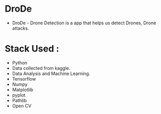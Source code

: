 # DroDe
 * DroDe - Drone Detection is a app that helps us detect Drones, Drone attacks. 
 
# Stack Used : 
  * Python
  * Data collected from kaggle.
  * Data Analysis and Machine Learning.
  * Tensorflow
  * Numpy
  * Matplotlib
  * pyplot
  * Pathlib
  * Open CV
